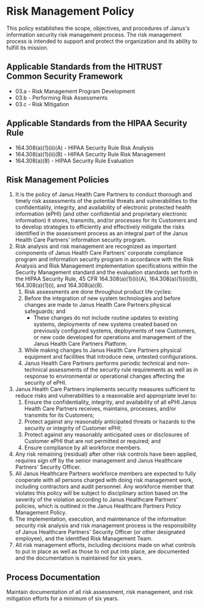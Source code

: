 # Risk Management Policy

This policy establishes the scope, objectives, and procedures of Janus's information security risk management process. The risk management process is intended to support and protect the organization and its ability to fulfill its mission. 

## Applicable Standards from the HITRUST Common Security Framework

* 03.a - Risk Management Program Development
* 03.b - Performing Risk Assessments
* 03.c - Risk Mitigation

## Applicable Standards from the HIPAA Security Rule

* 164.308(a)(1)(ii)(A) - HIPAA Security Rule Risk Analysis
* 164.308(a)(1)(ii)(B) - HIPAA Security Rule Risk Management 
* 164.308(a)(8) - HIPAA Security Rule Evaluation

## Risk Management Policies

1. It is the policy of Janus Health Care Partners to conduct thorough and timely risk assessments of the potential threats and vulnerabilities to the confidentiality, integrity, and availability of electronic protected health information (ePHI) (and other confidential and proprietary electronic information) it stores, transmits, and/or processes for its Customers and to develop strategies to efficiently and effectively mitigate the risks identified in the assessment process as an integral part of the Janus Health Care Partners' information security program.
2. Risk analysis and risk management are recognized as important components of Janus Health Care Partners' corporate compliance program and information security program in accordance with the Risk Analysis and Risk Management implementation specifications within the Security Management standard and the evaluation standards set forth in the HIPAA Security Rule, 45 CFR 164.308(a)(1)(ii)(A), 164.308(a)(1)(ii)(B), 164.308(a)(1)(i), and 164.308(a)(8).
	1. Risk assessments are done throughout product life cycles: 
	2. Before the integration of new system technologies and before changes are made to Janus Health Care Partners physical safeguards; and
		* These changes do not include routine updates to existing systems, deployments of new systems created based on previously configured systems, deployments of new Customers, or new code developed for operations and management of the Janus Health Care Partners Platform.
	3. While making changes to Janus Health Care Partners physical equipment and facilities that introduce new, untested configurations.
	4. Janus Health Care Partners performs periodic technical and non-technical assessments of the security rule requirements as well as in response to environmental or operational changes affecting the security of ePHI.
3. Janus Health Care Partners implements security measures sufficient to reduce risks and vulnerabilities to a reasonable and appropriate level to:
	1. Ensure the confidentiality, integrity, and availability of all ePHI Janus Health Care Partners receives, maintains, processes, and/or transmits for its Customers;
	2. Protect against any reasonably anticipated threats or hazards to the security or integrity of Customer ePHI;
	3. Protect against any reasonably anticipated uses or disclosures of Customer ePHI that are not permitted or required; and
	4. Ensure compliance by all workforce members.
4. Any risk remaining (residual) after other risk controls have been applied, requires sign off by the senior management and Janus Healthcare Partners' Security Officer.
5. All Janus Healthcare Partners workforce members are expected to fully cooperate with all persons charged with doing risk management work, including contractors and audit personnel. Any workforce member that violates this policy will be subject to disciplinary action based on the severity of the violation according to Janus Healthcare Partners' policies, which is outlined in the Janus Healthcare Partners Policy Management Policy.
6. The implementation, execution, and maintenance of the information security risk analysis and risk management process is the responsibility of Janus Healthcare Partners' Security Officer (or other designated employee), and the identified Risk Management Team.
7. All risk management efforts, including decisions made on what controls to put in place as well as those to not put into place, are documented and the documentation is maintained for six years.

## Process Documentation

Maintain documentation of all risk assessment, risk management, and risk mitigation efforts for a minimum of six years.
